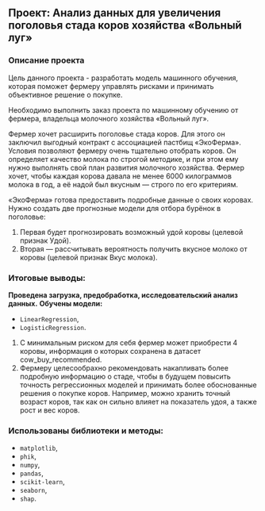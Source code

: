 ## Проект: Анализ данных для увеличения поголовья стада коров хозяйства «Вольный луг»

### Описание проекта

Цель данного проекта - разработать модель машинного обучения, которая поможет фермеру управлять рисками и принимать объективное решение о покупке. 

Необходимо выполнить заказ проекта по машинному обучению от фермера, владельца молочного хозяйства «Вольный луг».

Фермер хочет расширить поголовье стада коров. Для этого он заключил выгодный контракт с ассоциацией пастбищ «ЭкоФерма». Условия позволяют фермеру очень тщательно отобрать коров. Он определяет качество молока по строгой методике, и при этом ему нужно выполнять свой план развития молочного хозяйства. Фермер хочет, чтобы каждая корова давала не менее 6000 килограммов молока в год, а её надой был вкусным — строго по его критериям.

«ЭкоФерма» готова предоставить подробные данные о своих коровах. Нужно создать две прогнозные модели для отбора бурёнок в поголовье: 
1. Первая будет прогнозировать возможный удой коровы (целевой признак Удой). 
2. Вторая — рассчитывать вероятность получить вкусное молоко от коровы (целевой признак Вкус молока).


### Итоговые выводы:

**Проведена загрузка, предобработка, исследовательский анализ данных.**
**Обучены модели:**
* `LinearRegression`,
* `LogisticRegression`.

1. С минимальным риском для себя фермер может приобрести 4 коровы, информация о которых сохранена в датасет cow_buy_recommended.
2. Фермеру целесообрахно рекомендовать накапливать более подробную информацию о стаде, чтобы в будущем повысить точность регрессионных моделей и принимать более обоснованные решения о покупке коров. Например, можно хранить точный возраст коров, так как он сильно влияет на показатель удоя, а также рост и вес коров.

### Использованы библиотеки и методы:
* `matplotlib`,
* `phik`,
* `numpy`,
* `pandas`,
* `scikit-learn`,
* `seaborn`,
* `shap`.
